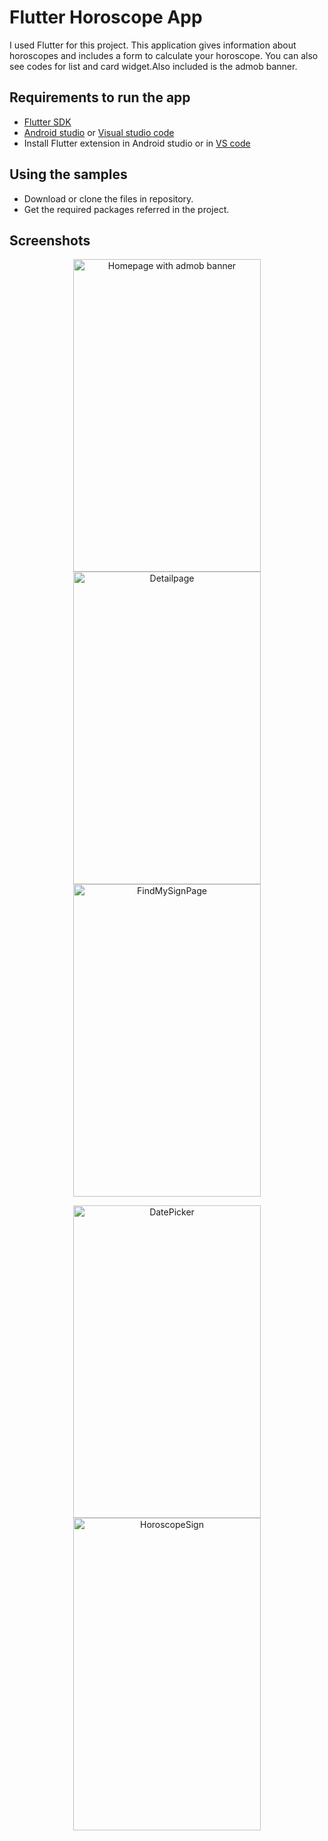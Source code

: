 # Flutter Horoscope App

I used Flutter for this project. This application gives information about horoscopes and includes a form to calculate your horoscope.
You can also see codes for list and card widget.Also included is the admob banner.

## <a name="requirements-to-run-the-app"></a>Requirements to run the app ##

* [Flutter SDK](https://flutter.dev/docs/get-started/install/windows)
* [Android studio](https://developer.android.com/studio/install) or [Visual studio code](https://code.visualstudio.com/download)
* Install Flutter extension in Android studio or in [VS code](https://marketplace.visualstudio.com/items?itemName=Dart-Code.flutter)


## <a name="using-the-samples"></a>Using the samples ##


* Download or clone the files in repository.
* Get the required packages referred in the project.



## <a name='screenshots'></a>Screenshots ##


<p align="center">    
    <img src="https://i.hizliresim.com/M1nnCu.png" width="300" height="500" alt="Homepage with admob banner"/>
    <img src="https://i.hizliresim.com/KPsvyb.png" width="300" height="500" alt="Detailpage"/>
    <img src="https://i.hizliresim.com/7j5jYj.png" width="300" height="500" alt="FindMySignPage"/>
</p>
<p align="center">    
    <img src="https://i.hizliresim.com/EYZTKd.png" width="300" height="500" alt="DatePicker"/>
    <img src="https://i.hizliresim.com/sBBtNe.png" width="300" height="500" alt="HoroscopeSign"/>
</p>



